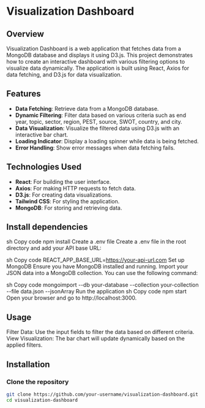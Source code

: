 # Visualization Dashboard

## Overview

Visualization Dashboard is a web application that fetches data from a MongoDB database and displays it using D3.js. This project demonstrates how to create an interactive dashboard with various filtering options to visualize data dynamically. The application is built using React, Axios for data fetching, and D3.js for data visualization.

## Features

- **Data Fetching**: Retrieve data from a MongoDB database.
- **Dynamic Filtering**: Filter data based on various criteria such as end year, topic, sector, region, PEST, source, SWOT, country, and city.
- **Data Visualization**: Visualize the filtered data using D3.js with an interactive bar chart.
- **Loading Indicator**: Display a loading spinner while data is being fetched.
- **Error Handling**: Show error messages when data fetching fails.

## Technologies Used

- **React**: For building the user interface.
- **Axios**: For making HTTP requests to fetch data.
- **D3.js**: For creating data visualizations.
- **Tailwind CSS**: For styling the application.
- **MongoDB**: For storing and retrieving data.

## Install dependencies
sh
Copy code
npm install
Create a .env file
Create a .env file in the root directory and add your API base URL:

sh
Copy code
REACT_APP_BASE_URL=https://your-api-url.com
Set up MongoDB
Ensure you have MongoDB installed and running. Import your JSON data into a MongoDB collection. You can use the following command:

sh
Copy code
mongoimport --db your-database --collection your-collection --file data.json --jsonArray
Run the application
sh
Copy code
npm start
Open your browser and go to http://localhost:3000.

 ## Usage
Filter Data: Use the input fields to filter the data based on different criteria.
View Visualization: The bar chart will update dynamically based on the applied filters.

## Installation

### Clone the repository
```sh
git clone https://github.com/your-username/visualization-dashboard.git
cd visualization-dashboard
